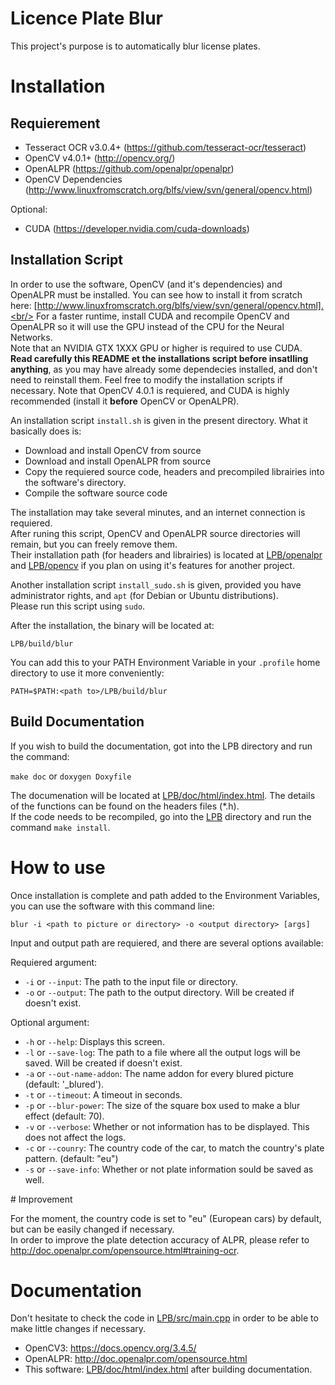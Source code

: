 # Licence Plate Blur

This project's purpose is to automatically blur license plates.

# Installation

## Requierement

- Tesseract OCR v3.0.4+ (https://github.com/tesseract-ocr/tesseract)
- OpenCV v4.0.1+ (http://opencv.org/)
- OpenALPR (https://github.com/openalpr/openalpr)
- OpenCV Dependencies (http://www.linuxfromscratch.org/blfs/view/svn/general/opencv.html)

Optional:
- CUDA (https://developer.nvidia.com/cuda-downloads)

## Installation Script

In order to use the software, OpenCV (and it's dependencies) and OpenALPR must be installed. You can see how to install it from scratch here: [http://www.linuxfromscratch.org/blfs/view/svn/general/opencv.html].<br/>
For a faster runtime, install CUDA and recompile OpenCV and OpenALPR so it will use the GPU instead of the CPU for the Neural Networks.<br/>
Note that an NVIDIA GTX 1XXX GPU or higher is required to use CUDA.<br/>
**Read carefully this README et the installations script before insatlling anything**, as you may have already some dependecies installed, and don't need to reinstall them. Feel free to modify the installation scripts if necessary. Note that OpenCV 4.0.1 is requiered, and CUDA is highly recommended (install it **before** OpenCV or OpenALPR).<br/>

An installation script `install.sh` is given in the present directory. What it basically does is:

- Download and install OpenCV from source
- Download and install OpenALPR from source
- Copy the requiered source code, headers and precompiled librairies into the software's directory.
- Compile the software source code

The installation may take several minutes, and an internet connection is requiered.<br/>
After runing this script, OpenCV and OpenALPR source directories will remain, but you can freely remove them.<br/>
Their installation path (for headers and librairies) is located at [LPB/openalpr](LPB/openalpr) and [LPB/opencv](LPB/opencv) if you plan on using it's features for another project.

Another installation script `install_sudo.sh` is given, provided you have administrator rights, and  `apt` (for Debian or Ubuntu distributions).<br/>
Please run this script using `sudo`.

After the installation, the binary will be located at:

`LPB/build/blur`

You can add this to your PATH Environment Variable in your `.profile` home directory to use it more conveniently:

`PATH=$PATH:<path to>/LPB/build/blur`

## Build Documentation

If you wish to build the documentation, got into the LPB directory and run the command:

`make doc` or `doxygen Doxyfile`

The documenation will be located at [LPB/doc/html/index.html](LPB/doc/html/index.html). The details of the functions can be found on the headers files (*.h).<br/>
If the code needs to be recompiled, go into the [LPB](LPB) directory and run the command `make install`.<br/>

# How to use

Once installation is complete and path added to the Environment Variables, you can use the software with this command line:

`blur -i <path to picture or directory> -o <output directory> [args]`

Input and output path are requiered, and there are several options available:

Requiered argument:

- `-i` or `--input`:  The path to the input file or directory.
- `-o` or `--output`: The path to the output directory. Will be created if doesn't exist.

Optional argument:

- `-h` or `--help`:           Displays this screen.
- `-l` or `--save-log`:       The path to a file where all the output logs will be saved. Will be created if doesn't exist.
- `-a` or `--out-name-addon`: The name addon for every blured picture (default: '_blured').
- `-t` or `--timeout`:        A timeout in seconds.
- `-p` or `--blur-power`:     The size of the square box used to make a blur effect (default: 70).
- `-v` or `--verbose`:        Whether or not information has to be displayed. This does not affect the logs.
- `-c` or `--counry`:         The country code of the car, to match the country's plate pattern. (default: "eu")
- `-s` or `--save-info`:      Whether or not plate information sould be saved as well.

# Improvement

For the moment, the country code is set to "eu" (European cars) by default, but can be easily changed if necessary.<br/>
In order to improve the plate detection accuracy of ALPR, please refer to <http://doc.openalpr.com/opensource.html#training-ocr>.<br/>

# Documentation

Don't hesitate to check the code in [LPB/src/main.cpp](LPB/src/main.cpp) in order to be able to make little changes if necessary.<br/>

- OpenCV3: <https://docs.opencv.org/3.4.5/>
- OpenALPR: <http://doc.openalpr.com/opensource.html>
- This software: [LPB/doc/html/index.html](LPB/doc/html/index.html) after building documentation.
